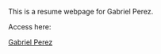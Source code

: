 This is a resume webpage for Gabriel Perez. 

Access here:

[Gabriel Perez](https://gaboperezayala.github.io)

